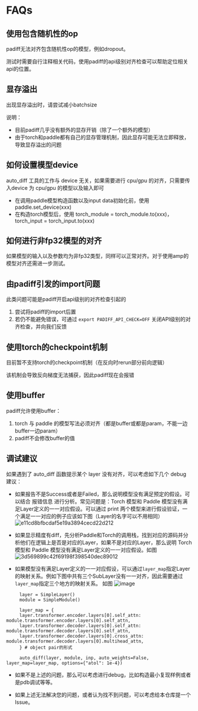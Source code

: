 # FAQs

## 使用包含随机性的op

padiff无法对齐包含随机性op的模型，例如dropout。

测试时需要自行注释相关代码，使用padiff的api级别对齐检查可以帮助定位相关api的位置。



## 显存溢出

出现显存溢出时，请尝试减小batchsize

说明：

-   目前padiff几乎没有额外的显存开销（除了一个额外的模型）
-   由于torch和paddle都有自己的显存管理机制，因此显存可能无法立即释放，导致显存溢出的问题



## 如何设置模型device

auto_diff 工具的工作与 device 无关，如果需要进行 cpu/gpu 的对齐，只需要传入device 为 cpu/gpu 的模型以及输入即可

-   在调用paddle模型构造函数以及input data初始化前，使用 paddle.set_device(xxx)
-   在构造torch模型后，使用 torch_module = torch_module.to(xxx)， torch_input = torch_input.to(xxx)



## 如何进行非fp32模型的对齐

如果模型的输入以及参数均为非fp32类型，同样可以正常对齐。对于使用amp的模型对齐还需进一步测试。



## 由padiff引发的import问题

此类问题可能是padiff开启api级别的对齐检查引起的

1.   尝试将padiff的import后置
2.   若仍不能避免错误，可通过  `export PADIFF_API_CHECK=OFF` 关闭API级别的对齐检查，并向我们反馈



## 使用torch的checkpoint机制

目前暂不支持torch的checkpoint机制（在反向时rerun部分前向逻辑）

该机制会导致反向梯度无法捕获，因此padiff现在会报错



## 使用buffer

padiff允许使用buffer：

1.   torch 与 paddle 的模型写法必须对齐（都是buffer或都是param，不能一边buffer一边param）
2.   padiff不会修改buffer的值



## 调试建议

如果遇到了 auto_diff 函数提示某个 layer 没有对齐，可以考虑如下几个 debug 建议：

-   如果报告不是Success或者是Failed，那么说明模型没有满足预定的假设。可以结合 报错信息 进行分析。常见问题是：Torch 模型和 Paddle 模型没有满足Layer定义的一一对应假设。可以通过 print 两个模型来进行假设验证，一个满足一一对应的例子应该如下图（Layer的名字可以不用相同）![e11cd8bfbcdaf5e19a3894cecd22d212](https://user-images.githubusercontent.com/16025309/209917443-e5c21829-f4a6-4bdf-a621-b123c11e83d6.jpg)

-   如果显示精度有diff，先分析Paddle和Torch的调用栈，找到对应的源码并分析他们在逻辑上是否是对应的Layer，如果不是对应的Layer，那么说明 Torch 模型和 Paddle 模型没有满足Layer定义的一一对应假设。如图  ![3d569899c42f69198f398540dec89012](https://user-images.githubusercontent.com/16025309/209917231-717c8e88-b3d8-41bc-b6a9-0330d0d9ed50.png)

-   如果模型没有满足Layer定义的一一对应假设，可以通过`layer_map`指定Layer的映射关系。例如下图中共有三个SubLayer没有一一对齐，因此需要通过`layer_map`指定三个地方的映射关系。 如图  ![image](https://user-images.githubusercontent.com/40840292/212643420-b30d5d6f-3a26-4a41-8dc2-7b3e6622c1d5.png)

```
     layer = SimpleLayer()
     module = SimpleModule()

     layer_map = {
     layer.transformer.encoder.layers[0].self_attn: module.transformer.encoder.layers[0].self_attn,
     layer.transformer.decoder.layers[0].self_attn: module.transformer.decoder.layers[0].self_attn,
     layer.transformer.decoder.layers[0].cross_attn: module.transformer.decoder.layers[0].multihead_attn,
     } # object pair的形式

     auto_diff(layer, module, inp, auto_weights=False, layer_map=layer_map, options={"atol": 1e-4})

```

-   如果不是上述的问题，那么可以考虑进行debug，比如构造最小复现样例或者是pdb调试等等。

-   如果上述无法解决您的问题，或者认为找不到问题，可以考虑给本仓库提一个Issue。
